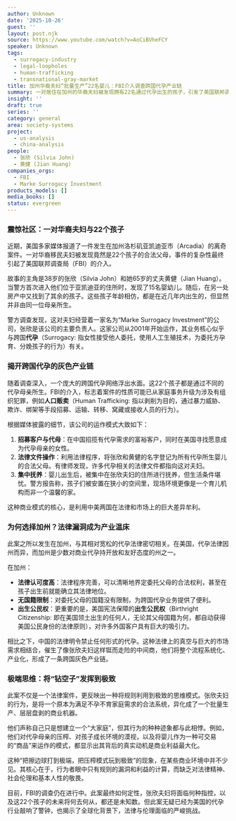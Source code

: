 ```yaml
---
author: Unknown
date: '2025-10-26'
guest: ''
layout: post.njk
source: https://www.youtube.com/watch?v=AoCiBVheFCY
speaker: Unknown
tags:
  - surrogacy-industry
  - legal-loopholes
  - human-trafficking
  - transnational-gray-market
title: 加州华裔夫妇“批量生产”22名婴儿：FBI介入调查跨国代孕产业链
summary: 一对居住在加州的华裔夫妇被发现拥有22名通过代孕出生的孩子，引发了美国联邦调查局（FBI）的介入。这一惊人案件揭开了一条利用美国法律漏洞的跨国灰色产业链。本文深入探讨了该事件的细节、加州代孕法律的背景、中国客户的需求动机，以及此案所反映出的将规则利用到极致的极端思维模式。
insight: ''
draft: true
series: ''
category: general
area: society-systems
project:
  - us-analysis
  - china-analysis
people:
  - 张欣 (Silvia John)
  - 黄健 (Jian Huang)
companies_orgs:
  - FBI
  - Marke Surrogacy Investment
products_models: []
media_books: []
status: evergreen
---
```

### 震惊社区：一对华裔夫妇与22个孩子

近期，美国多家媒体报道了一件发生在加州洛杉矶亚凯迪亚市（Arcadia）的离奇案件。一对华裔移民夫妇被发现竟然是22个孩子的合法父母，事件的复杂性最终引起了美国联邦调查局（FBI）的介入。

故事的主角是38岁的张欣（Silvia John）和她65岁的丈夫黄健（Jian Huang）。当警方首次进入他们位于亚凯迪亚的住所时，发现了15名婴幼儿。随后，在另一处房产中又找到了其余的孩子。这些孩子年龄相仿，都是在近几年内出生的，但显然并非由同一位母亲所生。

警方调查发现，这对夫妇经营着一家名为“Marke Surrogacy Investment”的公司，张欣是该公司的主要负责人。这家公司从2001年开始运作，其业务核心似乎与跨国**代孕**（Surrogacy: 指女性接受他人委托，使用人工生殖技术，为委托方孕育、分娩孩子的行为）有关。

### 揭开跨国代孕的灰色产业链

随着调查深入，一个庞大的跨国代孕网络浮出水面。这22个孩子都是通过不同的代孕母亲所生。FBI的介入，标志着案件的性质可能已从家庭事务升级为涉及有组织犯罪，例如**人口贩卖**（Human Trafficking: 指以剥削为目的，通过暴力威胁、欺诈、绑架等手段招募、运输、转移、窝藏或接收人员的行为）。

根据媒体披露的细节，该公司的运作模式大致如下：
1.  **招募客户与代母**：在中国招揽有代孕需求的富裕客户，同时在美国寻找愿意成为代孕母亲的女性。
2.  **法律文件操作**：利用法律程序，将张欣和黄健的名字登记为所有代孕所生婴儿的合法父母。有律师发现，许多代孕相关的法律文件都指向这对夫妇。
3.  **集中抚养**：婴儿出生后，被集中在张欣夫妇的住所进行抚养，但生活条件堪忧。警方报告称，孩子们被安置在狭小的空间里，现场环境更像是一个育儿机构而非一个温馨的家。

这种商业模式的核心，是利用中美两国在法律和市场上的巨大差异牟利。

### 为何选择加州？法律漏洞成为产业温床

此案之所以发生在加州，与其相对宽松的代孕法律密切相关。在美国，代孕法律因州而异，而加州是少数对商业代孕持开放和友好态度的州之一。

在加州：
*   **法律认可度高**：法律程序完善，可以清晰地界定委托父母的合法权利，甚至在孩子出生前就能确立其法律地位。
*   **无国籍限制**：对委托父母的国籍没有限制，为跨国代孕业务提供了便利。
*   **出生公民权**：更重要的是，美国宪法保障的**出生公民权**（Birthright Citizenship: 即在美国领土出生的任何人，无论其父母国籍为何，都自动获得美国公民身份的法律原则），对许多外国客户具有巨大的吸引力。

相比之下，中国的法律明令禁止任何形式的代孕。这种法律上的真空与巨大的市场需求相结合，催生了像张欣夫妇这样铤而走险的中间商，他们将整个流程系统化、产业化，形成了一条跨国灰色产业链。

### 极端思维：将“钻空子”发挥到极致

此案不仅是一个法律案件，更反映出一种将规则利用到极致的思维模式。张欣夫妇的行为，是将一个原本为满足不孕不育家庭需求的合法系统，异化成了一个批量生产、层层盘剥的商业机器。

他们声称自己只是想建立一个“大家庭”，但其行为的种种迹象都与此相悖。例如，他们对代孕母亲的压榨、对孩子成长环境的漠视，以及将婴儿作为一种可交易的“商品”来运作的模式，都显示出其背后的真实动机是商业利益最大化。

这种“把擦边球打到极端，把压榨模式玩到极致”的现象，在某些商业环境中并不少见。其核心在于，行为者眼中只有规则的漏洞和利益的计算，而缺乏对法律精神、社会伦理和基本人性的敬畏。

目前，FBI的调查仍在进行中。此案最终如何定性，张欣夫妇将面临何种指控，以及这22个孩子的未来将何去何从，都还是未知数。但此案无疑已经为美国的代孕行业敲响了警钟，也揭示了全球化背景下，法律与伦理面临的严峻挑战。